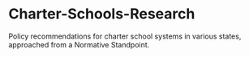 # Charter-Schools-Research
Policy recommendations for charter school systems in various states, approached from a Normative Standpoint.
